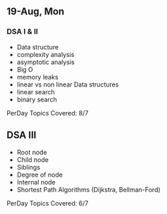 ## 19-Aug, Mon

### DSA I & II

- Data structure
- complexity analysis
- asymptotic analysis
- Big O
- memory leaks
- linear vs non linear Data structures
- linear search
- binary search

PerDay Topics Covered: 8/7 

## DSA III

- Root node
- Child node
- Siblings
- Degree of node
- Internal node
- Shortest Path Algorithms (Dijkstra, Bellman-Ford)

PerDay Topics Covered: 6/7 